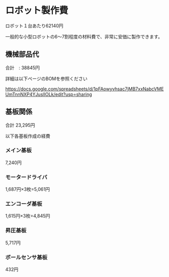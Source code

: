 # ロボット製作費

ロボット１台あたり62140円

一般的な小型ロボットの6〜7割程度の材料費で、非常に安価に製作できます。

## 機械部品代
合計　: 38845円

詳細は以下ページのBOMを参照ください

https://docs.google.com/spreadsheets/d/1pFAowyvhsac7jMB7xxNabcVMEUmTnnNXP4YJuslIOLk/edit?usp=sharing

## 基板関係
合計 23,295円

以下各基板作成の経費
### メイン基板
7,240円
### モータードライバ
1,687円×3枚=5,061円
### エンコーダ基板
1,615円×3枚=4,845円
### 昇圧基板
5,717円
### ボールセンサ基板
432円

